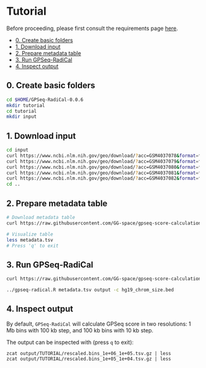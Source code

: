 # Tutorial

Before proceeding, please first consult the requirements page [here](../pages/requirements.md).

<!-- MarkdownTOC -->

- [0. Create basic folders](#0-create-basic-folders)
- [1. Download input](#1-download-input)
- [2. Prepare metadata table](#2-prepare-metadata-table)
- [3. Run GPSeq-RadiCal](#3-run-gpseq-radical)
- [4. Inspect output](#4-inspect-output)

<!-- /MarkdownTOC -->

## 0. Create basic folders

```bash
cd $HOME/GPSeq-RadiCal-0.0.6
mkdir tutorial
cd tutorial
mkdir input
```

## 1. Download input

```bash
cd input
curl https://www.ncbi.nlm.nih.gov/geo/download/?acc=GSM4037078&format=file&file=GSM4037078%5FExp1%5F10min%2Ebed%2Egz -o GSM4037078_Exp1_10min.bed.gz
curl https://www.ncbi.nlm.nih.gov/geo/download/?acc=GSM4037079&format=file&file=GSM4037079%5FExp1%5F15min%2Ebed%2Egz -o GSM4037079_Exp1_15min.bed.gz
curl https://www.ncbi.nlm.nih.gov/geo/download/?acc=GSM4037080&format=file&file=GSM4037080%5FExp1%5F30min%2Ebed%2Egz -o GSM4037080_Exp1_30min.bed.gz
curl https://www.ncbi.nlm.nih.gov/geo/download/?acc=GSM4037081&format=file&file=GSM4037081%5FExp1%5F1h%2Ebed%2Egz -o GSM4037081_Exp1_1h.bed.gz
curl https://www.ncbi.nlm.nih.gov/geo/download/?acc=GSM4037082&format=file&file=GSM4037082%5FExp1%5F2h%2Ebed%2Egz -o GSM4037082_Exp1_2h.bed.gz
cd ..
```

## 2. Prepare metadata table

```bash
# Download metadata table
curl https://raw.githubusercontent.com/GG-space/gpseq-score-calculation-example/main/data/metadata.tsv -o metadata.tsv

# Visualize table
less metadata.tsv
# Press 'q' to exit
```

## 3. Run GPSeq-RadiCal

```bash
curl https://raw.githubusercontent.com/GG-space/gpseq-score-calculation-example/main/data/hg19_chrom_size.bed -o hg19_chrom_size.bed

../gpseq-radical.R metadata.tsv output -c hg19_chrom_size.bed
```

## 4. Inspect output

By default, `GPSeq-RadiCal` will calculate GPSeq score in two resolutions: 1 Mb bins with 100 kb step, and 100 kb bins with 10 kb step.

The output can be inspected with (press `q` to exit):

```
zcat output/TUTORIAL/rescaled.bins_1e+06_1e+05.tsv.gz | less
zcat output/TUTORIAL/rescaled.bins_1e+05_1e+04.tsv.gz | less
```
